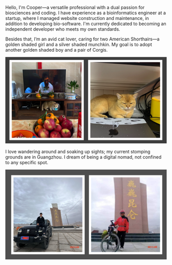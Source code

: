 

Hello, I'm Cooper—a versatile professional with a dual passion for biosciences and coding. I have experience as a bioinformatics engineer at a startup, where I managed website construction and maintenance, in addition to developing bio-software. I'm currently dedicated to becoming an independent developer who meets my own standards.

Besides that, I’m an avid cat lover, caring for two American Shorthairs—a golden shaded girl and a silver shaded munchkin. My goal is to adopt another golden shaded boy and a pair of Corgis.

![image-20240427222515007](../../img/image-20240427222515007.png)

I love wandering around and soaking up sights; my current stomping grounds are in Guangzhou. I dream of being a digital nomad, not confined to any specific spot.

![image-20240427221309269](../../img/image-20240427221309269.png)

